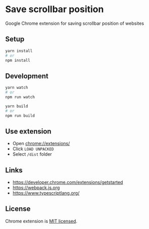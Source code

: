 # Save scrollbar position

Google Chrome extension for saving scrollbar position of websites

## Setup

```sh
yarn install
# or
npm install
```

## Development

```sh
yarn watch
# or
npm run watch
```

```sh
yarn build
# or
npm run build
```

## Use extension

- Open [chrome://extensions/](chrome://extensions)
- Click `LOAD UNPACKED`
- Select `/dist` folder

## Links
 - https://developer.chrome.com/extensions/getstarted
 - https://webpack.js.org
 - https://www.typescriptlang.org/

## License

Chrome extension is [MIT licensed](LICENSE).